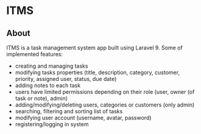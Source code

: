 # ITMS
## About
ITMS is a task management system app built using Laravel 9.
Some of implemented features:
* creating and managing tasks
* modifying tasks properties (title, description, category, customer, priority, assigned user, status, due date)
* adding notes to each task
* users have limited permissions depending on their role (user, owner (of task or note), admin)
* adding/modifying/deleting users, categories or customers (only admin)
* searching, filtering and sorting list of tasks
* modifying user account (username, avatar, password)
* registering/logging in system
